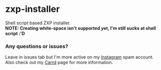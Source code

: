 # zxp-installer
Shell script based ZXP installer. <br>
<b>NOTE: Creating white-space isn't supported yet, I'm still sucks at shell script :'D</b> <br>
<h3>Any questions or issues?</h3>
Leave in issues tab but I'm more active on my <a href="https://instagram.com/tidelust">Instagram</a> spam account. 
Also check out my <a href="https://kznny.carrd.co">Carrd</a> page for more information.
